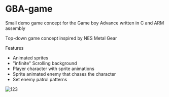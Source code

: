 # GBA-game
Small demo game concept for the Game boy Advance written in C and ARM assembly

Top-down game concept inspired by NES Metal Gear

Features
- Animated sprites
- "infinite" Scrolling background
- Player character with sprite animations
- Sprite animated enemy that chases the character
- Set enemy patrol patterns

![123](https://user-images.githubusercontent.com/26551228/154503387-e3a12f21-73a3-47d4-9daf-166db2ddf7c6.JPG)
